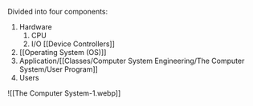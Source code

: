 Divided into four components:
1. Hardware
	1. CPU 
	2. I/O [[Device Controllers]] 
2. [[Operating System (OS)]]
3. Application/[[Classes/Computer System Engineering/The Computer System/User Program]]
4. Users

![[The Computer System-1.webp]]
